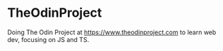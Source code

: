 # TheOdinProject
Doing The Odin Project at https://www.theodinproject.com to learn web dev, focusing on JS and TS.

